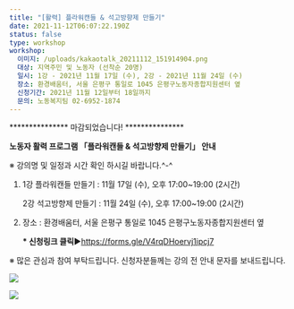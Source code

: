 ```yaml
---
title: "[활력] 플라워캔들 & 석고방향제 만들기"
date: 2021-11-12T06:07:22.190Z
status: false
type: workshop
workshop:
  이미지: /uploads/kakaotalk_20211112_151914904.png
  대상: 지역주민 및 노동자 (선착순 20명)
  일시: 1강 - 2021년 11월 17일 (수), 2강 - 2021년 11월 24일 (수)
  장소: 환경배움터, 서울 은평구 통일로 1045 은평구노동자종합지원센터 옆
  신청기간: 2021년 11월 12일부터 18일까지
  문의: 노동복지팀 02-6952-1874
---
```

\*\*\*\*\*\*\*\*\*\*\*\*\*\*\* 마감되었습니다! \*\*\*\*\*\*\*\*\*\*\*\*\*\*\*

**노동자 활력 프로그램 「플라워캔들 & 석고방향제 만들기」 안내** 

 ※ 강의명 및 일정과 시간 확인 하시길 바랍니다.^-^

1. 1강 플라워캔들 만들기 :  11월 17일 (수), 오후 17:00~19:00 (2시간)

   2강 석고방향제 만들기 :  11월 24일 (수), 오후 17:00~19:00 (2시간)
2. 장소 : 환경배움터, 서울 은평구 통일로 1045 은평구노동자종합지원센터 옆 

   **\* 신청링크 클릭**▶[](<1. https://forms.gle/MdfAxEuKvu3qFNpd9>)https://forms.gle/V4rqDHoervj1ipcj7

 ※ 많은 관심과 참여 부탁드립니다.  신청자분들께는 강의 전 안내 문자를 보내드립니다.

![](/uploads/kakaotalk_20211111_093715211_01-2-.jpg)

![](/uploads/kakaotalk_20211111_093715211_21.jpg)